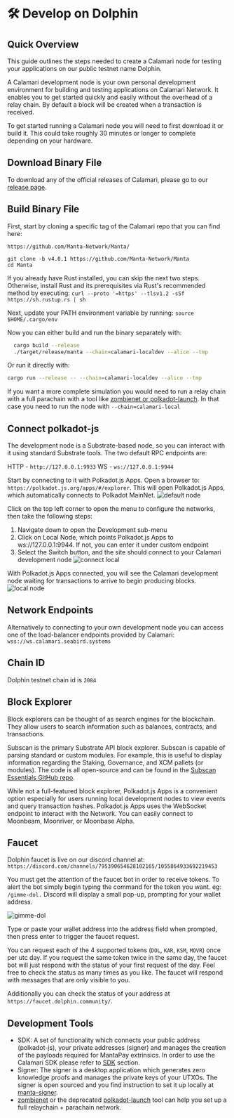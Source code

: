# 🛠 Develop on Dolphin

## Quick Overview
This guide outlines the steps needed to create a Calamari node for testing your applications on our public testnet name Dolphin.

A Calamari development node is your own personal development environment for building and testing applications on Calamari Network. It enables you to get started quickly and easily without the overhead of a relay chain. By default a block will be created when a transaction is received.

To get started running a Calamari node you will need to first download it or build it. This could take roughly 30 minutes or longer to complete depending on your hardware.

## Download Binary File

To download any of the official releases of Calamari, please go to our [release page](https://github.com/Manta-Network/Manta/releases).

## Build Binary File

First, start by cloning a specific tag of the Calamari repo that you can find here:

`https://github.com/Manta-Network/Manta/`

```
git clone -b v4.0.1 https://github.com/Manta-Network/Manta
cd Manta
```

If you already have Rust installed, you can skip the next two steps. Otherwise, install Rust and its prerequisites via Rust's recommended method by executing:
`curl --proto '=https' --tlsv1.2 -sSf https://sh.rustup.rs | sh`

Next, update your PATH environment variable by running:
`source $HOME/.cargo/env`

Now you can either build and run the binary separately with:
```bash
  cargo build --release
  ./target/release/manta --chain=calamari-localdev --alice --tmp
```

Or run it directly with:
```bash
cargo run --release -- --chain=calamari-localdev --alice --tmp
```

If you want a more complete simulation you would need to run a relay chain with a full parachain with a tool like [zombienet or polkadot-launch](#Development-Tools). In that case you need to run the node with `--chain=calamari-local` 

## Connect polkadot-js

The development node is a Substrate-based node, so you can interact with it using standard Substrate tools. The two default RPC endpoints are:

HTTP - `http://127.0.0.1:9933`
WS - `ws://127.0.0.1:9944`

Start by connecting to it with Polkadot.js Apps. Open a browser to: `https://polkadot.js.org/apps/#/explorer`. This will open Polkadot.js Apps, which automatically connects to Polkadot MainNet.
![default node](../images/default-node.png)

Click on the top left corner to open the menu to configure the networks, then take the following steps:

1. Navigate down to open the Development sub-menu
2. Click on Local Node, which points Polkadot.js Apps to ws://127.0.0.1:9944. If not, you can enter it under custom endpoint
3. Select the Switch button, and the site should connect to your Calamari development node
![connect local](../images/connect-local.png)

With Polkadot.js Apps connected, you will see the Calamari development node waiting for transactions to arrive to begin producing blocks.
![local node](../images/local-node.png)

## Network Endpoints

Alternatively to connecting to your own development node you can access one of the load-balancer endpoints provided by Calamari: 
`wss://ws.calamari.seabird.systems`

## Chain ID

Dolphin testnet chain id is `2084`

## Block Explorer

Block explorers can be thought of as search engines for the blockchain. They allow users to search information such as balances, contracts, and transactions.

Subscan is the primary Substrate API block explorer. Subscan is capable of parsing standard or custom modules. For example, this is useful to display information regarding the Staking, Governance, and XCM pallets (or modules). The code is all open-source and can be found in the [Subscan Essentials GitHub repo](https://github.com/subscan-explorer/subscan-essentials).

While not a full-featured block explorer, Polkadot.js Apps is a convenient option especially for users running local development nodes to view events and query transaction hashes. Polkadot.js Apps uses the WebSocket endpoint to interact with the Network. You can easily connect to Moonbeam, Moonriver, or Moonbase Alpha.

## Faucet

Dolphin faucet is live on our discord channel at: `https://discord.com/channels/795390654628102165/1055864933692219453`

You must get the attention of the faucet bot in order to receive tokens. To alert the bot simply begin typing the command for the token you want. eg: `/gimme-dol.` Discord will display a small pop-up, prompting for your wallet address.

![gimme-dol](../images/faucet.png)

Type or paste your wallet address into the address field when prompted, then press enter to trigger the faucet request.

You can request each of the 4 supported tokens (`DOL`, `KAR`, `KSM`, `MOVR`) once per utc day. If you request the same token twice in the same day, the faucet bot will just respond with the status of your first request of the day. Feel free to check the status as many times as you like. The faucet will respond with messages that are only visible to you.

Additionally you can check the status of your address at `https://faucet.dolphin.community/`.

## Development Tools

* SDK: A set of functionality which connects your public address (polkadot-js), your private addresses (signer) and manages the creation of the payloads required for MantaPay extrinsics. In order to use the Calamari SDK please refer to [SDK](SDK.md) section.
* Signer: The signer is a desktop application which generates zero knowledge proofs and manages the private keys of your UTXOs. The signer is open sourced and you find instruction to set it up locally at [manta-signer](https://github.com/Manta-Network/manta-signer).
* [zombienet](https://github.com/paritytech/zombienet) or the deprecated [polkadot-launch](https://github.com/paritytech/polkadot-launch) tool can help you set up a full relaychain + parachain network.
